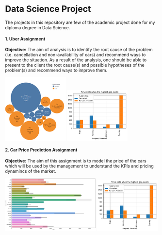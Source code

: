 # Data Science Project
The projects in this repository are few of the academic project done for my diploma degree in Data Science.

#### 1. Uber Assignment
<b>Objective:</b> The aim of analysis is to identify the root cause of the problem (i.e. cancellation and non-availability of cars) and 
recommend ways to improve the situation. As a result of the analysis, one should be able to present to the client the root cause(s) and possible 
hypotheses of the problem(s) and recommend ways to improve them.
<p align="left">
  <img src="Image/UberPickupPoint.png" width="200">
  <img src="Image/UberSuppyGapTimeslot.png" width="200">
</p>

#### 2. Car Price Prediction Assignment
<b>Objective:</b> The aim of this assignment is to model the price of the cars which will be used by the management to understand the KPIs and pricing dynamincs of the market.
<p align="left">
  <img src="Image/Car Price Company name.png" width="300">
  <img src="Image/UberSuppyGapTimeslot.png" width="200">
</p>
